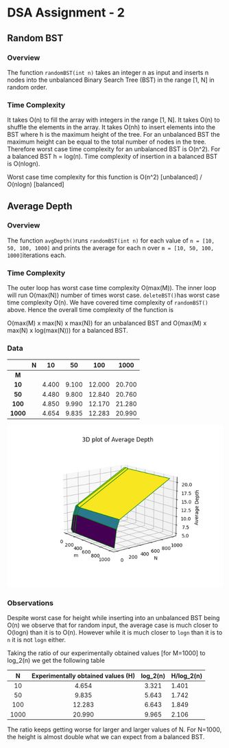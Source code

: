 # DSA Assignment -  2

## Random BST

### Overview 

The function `randomBST(int n)` takes an integer n as input and inserts n nodes into the unbalanced Binary Search Tree (BST) in the range [1, N] in random order.

### Time Complexity 

It takes O(n) to fill the array with integers in the range [1, N]. It takes O(n) to shuffle the elements in the array. It takes O(nh) to insert elements into the BST where h is the maximum height of the tree. For an unbalanced BST the maximum height can be equal to the total number of nodes in the tree. Therefore worst case time complexity for an unbalanced BST is O(n^2). For a balanced BST h = log(n). Time complexity of insertion in a balanced BST is O(nlogn).

Worst case time complexity for this function is O(n^2) [unbalanced] / O(nlogn) [balanced]

## Average Depth

### Overview 

The function `avgDepth()`runs `randomBST(int n)` for each value of `n = [10, 50, 100, 1000]` and prints the average for each n over `m = [10, 50, 100, 1000]`iterations each. 

### Time Complexity 

The outer loop has worst case time complexity O(max(M)). The inner loop will run O(max(N)) number of times worst case. `deleteBST()`has worst case time complexity O(n). We have covered time complexity of `randomBST()` above. Hence the overall time complexity of the function is 

O(max(M) x max(N) x max(N)) for an unbalanced BST and O(max(M) x max(N) x log(max(N))) for a balanced BST.

### Data

|          |  N   |  10   |  50   |  100   |  1000  |
| :------: | :--: | :---: | :---: | :----: | :----: |
|  **M**   |      |       |       |        |        |
|  **10**  |      | 4.400 | 9.100 | 12.000 | 20.700 |
|  **50**  |      | 4.480 | 9.800 | 12.840 | 20.760 |
| **100**  |      | 4.850 | 9.990 | 12.170 | 21.280 |
| **1000** |      | 4.654 | 9.835 | 12.283 | 20.990 |

![3d graph](Figure_1.png)

### Observations

Despite worst case for height while inserting into an unbalanced BST being O(n) we observe that for random input, the average case is much closer to O(logn) than it is to O(n). However while it is much closer to `logn` than it is to `n` it is not `logn` either.

Taking the ratio of our experimentally obtained values [for M=1000] to log_2(n) we get the following table

|  N   | Experimentally obtained values (H) | log_2(n) | H/log_2(n) |
| :--: | :--------------------------------: | :------: | ---------- |
|  10  |               4.654                |  3.321   | 1.401      |
|  50  |               9.835                |  5.643   | 1.742      |
| 100  |               12.283               |  6.643   | 1.849      |
| 1000 |               20.990               |  9.965   | 2.106      |

The ratio keeps getting worse for larger and larger values of N. For N=1000, the height is almost double what we can expect from a balanced BST.